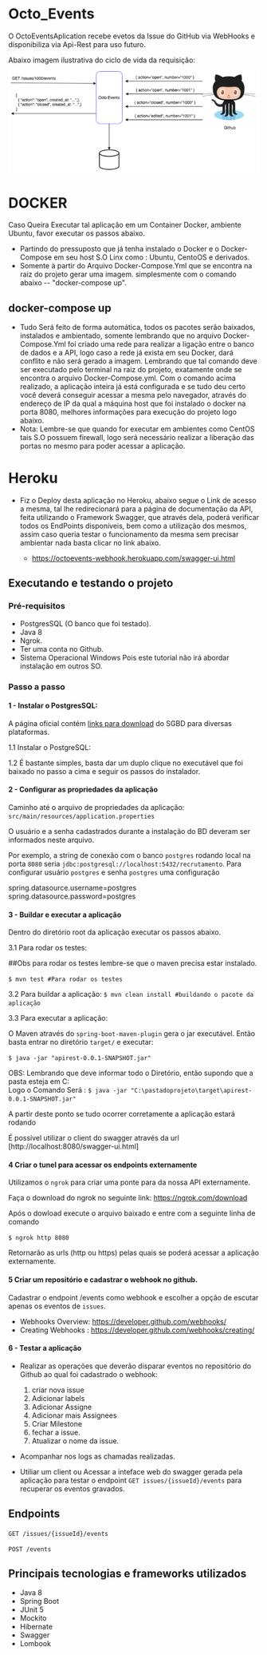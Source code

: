 # Octo_Events
O OctoEventsAplication recebe evetos da Issue do GitHub via WebHooks e disponibiliza via Api-Rest para uso futuro. 

Abaixo imagem ilustrativa do ciclo de vida da requisição:

![alt text](imgs/octo_events.png)

# DOCKER
Caso Queira Executar tal aplicação em um Container Docker, ambiente Ubuntu, favor executar os passos abaixo.
- Partindo do pressuposto que já tenha instalado o Docker e o Docker-Compose em seu host S.O Linx como : Ubuntu, CentoOS e derivados.
 - Somente  à partir do Arquivo Docker-Compose.Yml que se encontra na raiz do projeto gerar uma imagem.
simplesmente com o comando abaixo -- "docker-compose up".
## docker-compose up
* Tudo Será feito de forma automática, todos os pacotes serão baixados, instalados e ambientado, somente lembrando que no arquivo Docker-Compose.Yml foi criado uma rede para realizar a ligação entre o banco de dados e a API, logo caso a rede já exista em seu Docker, dará conflito e não será gerado a imagem. Lembrando que tal comando deve ser executado pelo terminal na raiz do projeto, exatamente onde se encontra o arquivo Docker-Compose.yml. Com o comando acima realizado, a aplicação inteira já está configurada e se tudo deu certo você deverá conseguir acessar a mesma pelo navegador, através do endereço de IP da qual a máquina host que foi instalado o docker na porta 8080, melhores informações para execução do projeto logo abaixo.
* Nota: Lembre-se que quando for executar em ambientes como CentOS tais S.O possuem firewall, logo será necessário realizar a liberação das portas no mesmo para poder acessar a aplicação. 

# Heroku
* Fiz o Deploy desta aplicação no Heroku, abaixo segue o Link de acesso a mesma, tal lhe redirecionará para a página de documentação da API, feita utilizando o Framework Swagger, que através dela, poderá verificar todos os EndPoints disponíveis, bem como a utilização dos mesmos, assim caso queria testar o funcionamento da mesma sem precisar ambientar nada basta clicar no link abaixo.

    * https://octoevents-webhook.herokuapp.com/swagger-ui.html  


## Executando e testando o projeto

### Pré-requisitos
* PostgresSQL (O banco que foi testado).
* Java 8
* Ngrok.
* Ter uma conta no Github.
* Sistema Operacional Windows Pois este tutorial não irá abordar instalação em outros SO.

### Passo a passo

#### 1 - Instalar o PostgresSQL:

A página oficial contém [links para download](https://www.postgresql.org/download/) do SGBD para diversas plataformas.


1.1 Instalar o PostgreSQL:

1.2 É bastante simples, basta dar um duplo clique no executável que foi baixado no passo a cima e seguir os passos do instalador.



#### 2 - Configurar as propriedades da aplicação 

Caminho até o arquivo de propriedades da aplicação:
`src/main/resources/application.properties`

O usuário e a senha cadastrados durante a instalação do BD deveram ser informados neste arquivo.  

Por exemplo, a string de conexão com o banco `postgres` rodando local na porta `8080`
seria `jdbc:postgresql://localhost:5432/recrutamento`. Para configurar usuário `postgres` e senha `postgres` uma configuração

spring.datasource.username=postgres
spring.datasource.password=postgres

#### 3 - Buildar e executar a aplicação

Dentro do diretório root da aplicação executar os passos abaixo.

3.1 Para rodar os testes:

##Obs para rodar os testes lembre-se que o maven precisa estar instalado. 

`$ mvn test #Para rodar os testes`

3.2 Para buildar a aplicação:
`$ mvn clean install #buildando o pacote da aplicação`

3.3 Para executar a aplicação:

O Maven através do `spring-boot-maven-plugin` gera o jar executável.
Então basta entrar no diretório `target/` e executar:

`$ java -jar "apirest-0.0.1-SNAPSHOT.jar"`

OBS: Lembrando que deve informar todo o Diretório, então supondo que a pasta esteja em C:\
Logo o Comando Será : 
`$ java -jar "C:\pastadoprojeto\target\apirest-0.0.1-SNAPSHOT.jar"`

A partir deste ponto se tudo ocorrer corretamente a aplicação estará rodando 

É possível utilizar o client do swagger através da url [http://localhost:8080/swagger-ui.html]

#### 4 Criar o tunel para acessar os endpoints externamente

Utilizamos o `ngrok` para criar uma ponte para da nossa API externamente.

Faça o download do ngrok no seguinte link: https://ngrok.com/download 

Após o dowload execute o arquivo baixado e entre com  a seguinte linha de comando 

`$ ngrok http 8080` 

Retornarão as urls (http ou https) pelas quais se poderá acessar a aplicação externamente.

#### 5 Criar um repositório e cadastrar o webhook no github.

Cadastrar o endpoint /events como webhook e escolher a opção de escutar 
apenas os eventos de `issues`.

* Webhooks Overview: https://developer.github.com/webhooks/ 
* Creating Webhooks : https://developer.github.com/webhooks/creating/

#### 6 - Testar a aplicação
* Realizar as operações que deverão disparar eventos no repositório do Github ao qual foi cadastrado o webhook:
    1) criar nova issue
    2) Adicionar labels
    3) Adicionar Assigne
    4) Adicionar mais Assignees
    5) Criar Milestone
    6) fechar a issue.
    7) Atualizar o nome da issue.
    
* Acompanhar nos logs as chamadas realizadas.

* Utiliar um client ou Acessar a inteface web do swagger gerada pela aplicação para testar o endpoint `GET issues/{issueId}/events` 
para recuperar os eventos gravados.

## Endpoints 


`GET /issues/{issueId}/events`

`POST /events`


## Principais tecnologias e frameworks utilizados

- Java 8
- Spring Boot 
- JUnit 5
- Mockito
- Hibernate
- Swagger
- Lombook
